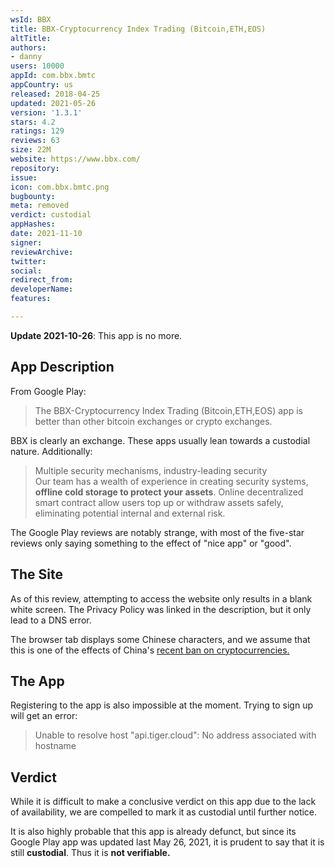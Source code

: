 ```yaml
---
wsId: BBX
title: BBX-Cryptocurrency Index Trading (Bitcoin,ETH,EOS)
altTitle: 
authors:
- danny
users: 10000
appId: com.bbx.bmtc
appCountry: us
released: 2018-04-25
updated: 2021-05-26
version: '1.3.1'
stars: 4.2
ratings: 129
reviews: 63
size: 22M
website: https://www.bbx.com/
repository: 
issue: 
icon: com.bbx.bmtc.png
bugbounty: 
meta: removed
verdict: custodial
appHashes: 
date: 2021-11-10
signer: 
reviewArchive: 
twitter: 
social: 
redirect_from: 
developerName: 
features: 

---
```


**Update 2021-10-26**: This app is no more.

## App Description

From Google Play:

> The BBX-Cryptocurrency Index Trading (Bitcoin,ETH,EOS) app is better than other bitcoin exchanges or crypto exchanges.

BBX is clearly an exchange. These apps usually lean towards a custodial nature. Additionally:

> Multiple security mechanisms, industry-leading security  
Our team has a wealth of experience in creating security systems, **offline cold storage to protect your assets**. Online decentralized smart contract allow users top up or withdraw assets safely, eliminating potential internal and external risk.

The Google Play reviews are notably strange, with most of the five-star reviews only saying something to the effect of "nice app" or "good".

## The Site

As of this review, attempting to access the website only results in a blank white screen. The Privacy Policy was linked in the description, but it only lead to a DNS error.

The browser tab displays some Chinese characters, and we assume that this is one of the effects of China's [recent ban on cryptocurrencies.](https://www.wired.co.uk/article/china-ban-bitcoin-cryptocurrencies)

## The App
Registering to the app is also impossible at the moment. Trying to sign up will get an error:

> Unable to resolve host "api.tiger.cloud": No address associated with hostname

## Verdict
While it is difficult to make a conclusive verdict on this app due to the lack of availability, we are compelled to mark it as custodial until further notice. 

It is also highly probable that this app is already defunct, but since its Google Play app was updated last May 26, 2021, it is prudent to say that it is still **custodial**. Thus it is **not verifiable.**
